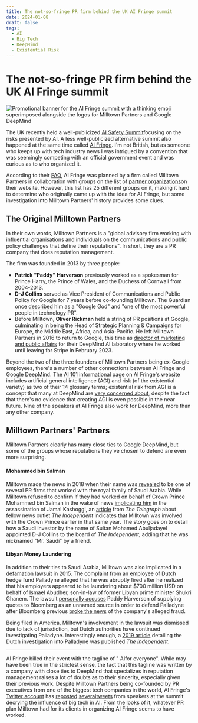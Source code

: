```yaml
---
title: The not-so-fringe PR firm behind the UK AI Fringe summit
date: 2024-01-08
draft: false
tags:
  - AI
  - Big Tech
  - DeepMind
  - Existential Risk
---
```

# The not-so-fringe PR firm behind the UK AI Fringe summit
![Promotional banner for the AI Fringe summit with a thinking emoji superimposed alongside the logos for Milltown Partners and Google DeepMind](images/ai-fringe/ai-fringe-small.png)

The UK recently held a well-publicized [AI Safety Summit](https://www.gov.uk/government/topical-events/ai-safety-summit-2023)focusing on the risks presented by AI. A less well-publicized alternative summit also happened at the same time called [AI Fringe](https://aifringe.org/). I'm not British, but as someone who keeps up with tech industry news I was intrigued by a convention that was seemingly competing with an official government event and was curious as to who organized it.

According to their [FAQ](https://aifringe.org/faq), AI Fringe was planned by a firm called Milltown Partners in collaboration with groups on the list of [partner organizations](https://aifringe.org/#partners)on their website. However, this list has 25 different groups on it, making it hard to determine who originally came up with the idea for AI Fringe, but some investigation into Milltown Partners' history provides some clues.

## The Original Milltown Partners

In their own words, Milltown Partners is a "global advisory firm working with influential organisations and individuals on the communications and public policy challenges that define their reputations". In short, they are a PR company that does reputation management. 

The firm was founded in 2013 by three people:
- **Patrick "Paddy" Harverson** previously worked as a spokesman for Prince Harry, the Prince of Wales, and the Duchess of Cornwall from 2004-2013.
- **D-J Collins** served as Vice President of Communications and Public Policy for Google for 7 years before co-founding Milltown. The Guardian once [described](https://www.theguardian.com/media/2012/nov/27/prince-charles-pr-consultancy-google) him as a "Google God" and "one of the most powerful people in technology PR".
- Before Milltown, **Oliver Rickman** held a string of PR positions at Google, culminating in being the Head of Strategic Planning & Campaigns for Europe, the Middle East, Africa, and Asia-Pacific. He left Milltown Partners in 2016 to return to Google, this time as [director of marketing and public affairs](https://www.linkedin.com/in/oliver-rickman-09b93a27/details/experience/) for their DeepMind AI laboratory where he worked until leaving for Stripe in February 2023.

Beyond the two of the three founders of Milltown Partners being ex-Google employees, there's a number of other connections between AI Fringe and Google DeepMind. The [AI 101](https://aifringe.org/ai-101) informational page on AI Fringe's website includes artificial general intelligence (AGI) and risk (of the existential variety) as two of their 14 glossary terms; existential risk from AGI is a concept that many at DeepMind are [very concerned about](https://www.theguardian.com/technology/2023/oct/24/ai-risk-climate-crisis-google-deepmind-chief-demis-hassabis-regulation), despite the fact that there's no evidence that creating AGI is even possible in the near future. Nine of the speakers at AI Fringe also work for DeepMind, more than any other company.

## Milltown Partners' Partners

Milltown Partners clearly has many close ties to Google DeepMind, but some of the groups whose reputations they've chosen to defend are even more surprising.
#### Mohammed bin Salman

Milltown made the news in 2018 when their name was [revealed](https://www.theguardian.com/world/2018/oct/19/saudi-arabia-pays-uk-firms-millions-to-boost-image) to be one of several PR firms that worked with the royal family of Saudi Arabia. While Milltown refused to confirm if they had worked on behalf of Crown Prince Mohammed bin Salman in the wake of news [implicating him](https://www.nytimes.com/2018/11/12/world/middleeast/jamal-khashoggi-killing-saudi-arabia.html) in the assassination of Jamal Kashoggi, an [article](https://www.telegraph.co.uk/business/2018/10/20/questions-riyadh-russias-links-independent/) from _The Telegraph_ about fellow news outlet _The Independent_ indicates that Milltown was involved with the Crown Prince earlier in that same year. The story goes on to detail how a Saudi investor by the name of Sultan Mohamed Abuljadayel appointed D-J Collins to the board of _The Independent_, adding that he was nicknamed "Mr. Saudi" by a friend.

#### Libyan Money Laundering

In addition to their ties to Saudi Arabia, Milltown was also implicated in a [defamation lawsuit](https://caselaw.findlaw.com/court/us-2nd-circuit/1873712.html) in 2015. The complaint from an employee of Dutch hedge fund Palladyne alleged that he was abruptly fired after he realized that his employers appeared to be laundering about $700 million USD on behalf of Ismael Abudher,  son-in-law of former Libyan prime minister Shukri Ghanem. The lawsuit [personally accuses](https://casetext.com/case/friedman-v-bloomberg-lp) Paddy Harverson of supplying quotes to Bloomberg as an unnamed source in order to defend Palladyne after Bloomberg previous [broke the news](https://www.bloomberg.com/news/articles/2014-03-27/palladyne-accused-in-suit-of-laundering-money-for-qaddafi) of the company's alleged fraud.

Being filed in America, Milltown's involvement in the lawsuit was dismissed due to lack of jurisdiction, but Dutch authorities have continued investigating Palladyne. Interestingly enough, a [2019 article](https://www.independent.co.uk/news/world/middle-east/canada-libya-snc-lavalin-scandal-corruption-gaddafi-trudeau-explained-a8821221.html) detailing the Dutch investigation into Palladyne was published _The Independent_.

-------

AI Fringe billed their event with the tagline of " AIfor everyone". While may have been true in the strictest sense, the fact that this tagline was written by a company with close ties to DeepMind that specializes in reputation management raises a lot of doubts as to their sincerity, especially given their previous work. Despite Milltown Partners being co-founded by PR executives from one of the biggest tech companies in the world, AI Fringe's [Twitter account](https://twitter.com/AISummitFringe) has [reposted](https://twitter.com/MattLCapon/status/1720452600317812801) [several](https://twitter.com/rolandharwood/status/1720396430039220698)[tweets](https://twitter.com/GlitchUK_/status/1720759041998143680) from speakers at the summit decrying the influence of big tech in AI. From the looks of it, whatever PR plan Milltown had for its clients in organizing AI Fringe seems to have worked.